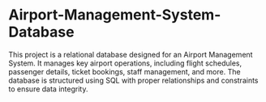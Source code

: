 # Airport-Management-System-Database
This project is a relational database designed for an Airport Management System. It manages key airport operations, including flight schedules, passenger details, ticket bookings, staff management, and more. The database is structured using SQL with proper relationships and constraints to ensure data integrity.
